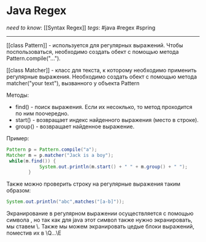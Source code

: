 # Java Regex
*need to know*: [[Syntax Regex]]
*tegs*:  #java #regex #spring 

---
[[class Pattern]] - используется для регулярных выражений. Чтобы поспользоваться, необходимо создать обект с помощью метода Pattern.compile("…"). 

[[class Matcher]] - класс для текста, к которому необходимо применить регулярные выражения. Необходимо создать обект с помощью метода matcher("your text"), вызванного у объекта Pattern 

Методы: 
- find() - поиск выражения. Если их несоклько, то метод проходится по ним поочередно. 
- start() - возвращает индекс найденного выражения (место в строке).
- group() - возвращает найденное выражение. 

Пример: 
```java
Pattern p = Pattern.compile("a"); 
Matcher m = p.matcher("Jack is a boy"); 
 while(m.find()) { 
            System.out.println(m.start() + " " + m.group() + " "); 
        } 
```
 
Также можно проверить строку на регулярные выражения таким образом: 
```java
System.out.println("abc",matches("[a-b]")); 
```

Экранирование в регулярном выражении осуществляется с помощью символа \, но так как для java этот символ также нужно экранировать, мы ставем \\. Также мы можем экранировать цедые блоки выражений, поместив их в \\Q…\\E 

 